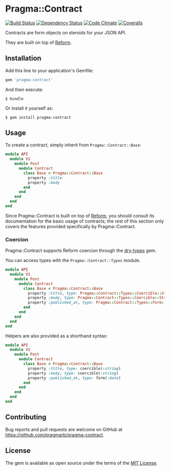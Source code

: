 # Pragma::Contract

[![Build Status](https://img.shields.io/travis/pragmarb/pragma-contract.svg?maxAge=3600&style=flat-square)](https://travis-ci.org/pragmarb/pragma-contract)
[![Dependency Status](https://img.shields.io/gemnasium/pragmarb/pragma-contract.svg?maxAge=3600&style=flat-square)](https://gemnasium.com/github.com/pragmarb/pragma-contract)
[![Code Climate](https://img.shields.io/codeclimate/github/pragmarb/pragma-contract.svg?maxAge=3600&style=flat-square)](https://codeclimate.com/github/pragmarb/pragma-contract)
[![Coveralls](https://img.shields.io/coveralls/pragmarb/pragma-contract.svg?maxAge=3600&style=flat-square)](https://coveralls.io/github/pragmarb/pragma-contract)

Contracts are form objects on steroids for your JSON API.

They are built on top of [Reform](https://github.com/apotonick/reform).

## Installation

Add this line to your application's Gemfile:

```ruby
gem 'pragma-contract'
```

And then execute:

```console
$ bundle
```

Or install it yourself as:

```console
$ gem install pragma-contract
```

## Usage

To create a contract, simply inherit from `Pragma::Contract::Base`:

```ruby
module API
  module V1
    module Post
      module Contract
        class Base < Pragma::Contract::Base
          property :title
          property :body
        end
      end
    end
  end
end
```

Since Pragma::Contract is built on top of [Reform](https://github.com/apotonick/reform), you should
consult its documentation for the basic usage of contracts; the rest of this section only covers
the features provided specifically by Pragma::Contract.

### Coercion

Pragma::Contract supports Reform coercion through the [dry-types](https://github.com/dry-rb/dry-types)
gem.

You can access types with the `Pragma::Contract::Types` module.

```ruby
module API
  module V1
    module Post
      module Contract
        class Base < Pragma::Contract::Base
          property :title, type: Pragma::Contract::Types::Coercible::String
          property :body, type: Pragma::Contract::Types::Coercible::String
          property :published_at, type: Pragma::Contract::Types::Form::Date
        end
      end
    end
  end
end
```

Helpers are also provided as a shorthand syntax:

```ruby
module API
  module V1
    module Post
      module Contract
        class Base < Pragma::Contract::Base
          property :title, type: coercible(:string)
          property :body, type: coercible(:string)
          property :published_at, type: form(:date)
        end
      end
    end
  end
end
```

## Contributing

Bug reports and pull requests are welcome on GitHub at https://github.com/pragmarb/pragma-contract.

## License

The gem is available as open source under the terms of the [MIT License](http://opensource.org/licenses/MIT).
